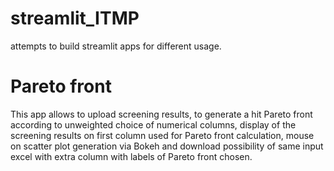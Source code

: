 # streamlit_ITMP
attempts to build streamlit apps for different usage.

# Pareto front
This app allows to upload screening results, to generate a hit Pareto front according to unweighted choice of numerical columns, display of the screening results on first column used for Pareto front calculation, mouse on scatter plot generation via Bokeh and download possibility of same input excel with extra column with labels of Pareto front chosen.

